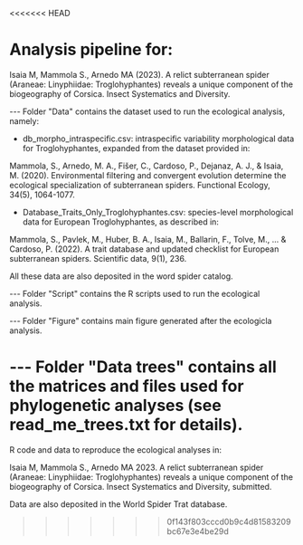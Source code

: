 <<<<<<< HEAD
# Analysis pipeline for:

Isaia M, Mammola S., Arnedo MA (2023). A relict subterranean spider (Araneae: Linyphiidae: Troglohyphantes) reveals a unique component of the biogeography of Corsica. Insect Systematics and Diversity.

--- Folder "Data" contains the dataset used to run the ecological analysis, namely:

- db_morpho_intraspecific.csv: intraspecific variability morphological data for Troglohyphantes, expanded from the dataset provided in:

Mammola, S., Arnedo, M. A., Fišer, C., Cardoso, P., Dejanaz, A. J., & Isaia, M. (2020). Environmental filtering and convergent evolution determine the ecological specialization of subterranean spiders. Functional Ecology, 34(5), 1064-1077.

- Database_Traits_Only_Troglohyphantes.csv: species-level morphological data for European Troglohyphantes, as described in:

Mammola, S., Pavlek, M., Huber, B. A., Isaia, M., Ballarin, F., Tolve, M., ... & Cardoso, P. (2022). A trait database and updated checklist for European subterranean spiders. Scientific data, 9(1), 236.

All these data are also deposited in the word spider catalog.

--- Folder "Script" contains the R scripts used to run the ecological analysis.

--- Folder "Figure" contains main figure generated after the ecologicla analysis.

--- Folder "Data trees" contains all the matrices and files used for phylogenetic analyses (see read_me_trees.txt for details).
=======
R code and data to reproduce the ecological analyses in:

Isaia M, Mammola S., Arnedo MA 2023. A relict subterranean spider (Araneae: Linyphiidae: Troglohyphantes) reveals a unique component of the biogeography of Corsica. Insect Systematics and Diversity, submitted.

 Data are also deposited in the World Spider Trat database.
>>>>>>> 0f143f803cccd0b9c4d81583209bc67e3e4be29d
